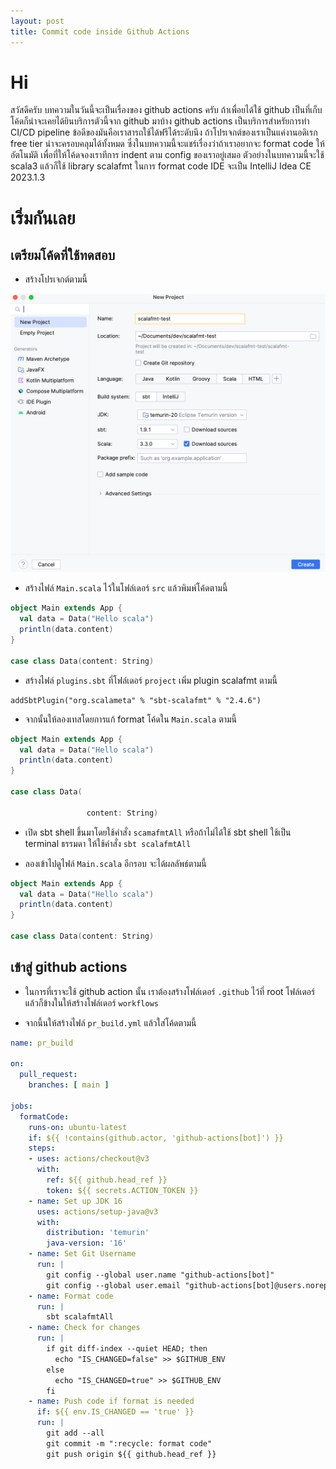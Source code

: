 ```yaml
---
layout: post
title: Commit code inside Github Actions
---
```


# Hi

สวัสดีครับ บทความในวันนี้จะเป็นเรื่องของ github actions ครับ ถ้าเพื่อยได้ใช้ github เป็นที่เก็บโค้ดก็น่าจะเคยได้ยินบริการตัวนี้จาก github มาบ้าง github actions เป็นบริการสำหรัยการทำ CI/CD pipeline ข้อดีของมันคือเราสารถใช้ได้ฟรีได้ระดับนึง ถ้าโปรเจกต์ของเราเป็นแค่งานอดิเรก free tier น่าจะครอบคลุมได้ทั้งหมด ซึ่งในบทความนี้จะแชร์เรื่องว่าถ้าเราอยากจะ format code ให้อัตโนมัติ เพื่อที่ให้โค้ดจองเราทีการ indent ตาม config ของเราอยู่เสมอ ตัวอย่างในบทความนี้จะใช้ scala3 แล้วก็ใช้ library scalafmt ในการ format code IDE จะเป็น IntelliJ Idea CE 2023.1.3

#  เริ่มกันเลย

## เตรียมโค้ดที่ใช้ทดสอบ

- สร้างโปรเจกต์ตามนี้

<p>
    <img src="/assets/commit-code-inside-github-actions/intialize-project.png" />
</p>

- สร้างไฟล์ `Main.scala` ไว้ในโฟล์เดอร์ `src` แล้วพิมพ์โค้ดตามนี้

```scala
object Main extends App {
  val data = Data("Hello scala")
  println(data.content)
}

case class Data(content: String)

```
- สร้างไฟล์ `plugins.sbt` ที่โฟล์เดอร์ `project` เพิ่ม plugin scalafmt ตามนี้

```
addSbtPlugin("org.scalameta" % "sbt-scalafmt" % "2.4.6")
```

- จากนั้นให้ลองเทสโดยการแก้ format โค้ดใน `Main.scala` ตามนี้

```scala
object Main extends App {
  val data = Data("Hello scala")
  println(data.content)
}

case class Data(
                 
                 content: String)
```
- เปิด sbt shell ขึ้นมาโดยใช้คำสั่ง `scamafmtAll` หรือถ้าไม่ได้ใช้ sbt shell ใช้เป็น terminal ธรรมดา ให้ใช้คำสั่ง `sbt scalafmtAll`

- ลองเข้าไปดูไฟล์ `Main.scala` อีกรอบ จะได้ผลลัพธ์ตามนี้

```scala
object Main extends App {
  val data = Data("Hello scala")
  println(data.content)
}

case class Data(content: String)
```

## เข้าสู่ github actions

- ในการที่เราจะใช้ github action นั้น เราต้องสร้างโฟล์เดอร์ `.github` ไว้ที่ root โฟล์เดอร์แล้วก็ข้างในให้สร้างโฟล์เดอร์ `workflows`

- จากนี้นให้สร้างไฟล์ `pr_build.yml` แล้วใส่โค้ดตามนี้

```yml
name: pr_build

on:
  pull_request:
    branches: [ main ]

jobs:
  formatCode:
    runs-on: ubuntu-latest
    if: ${{ !contains(github.actor, 'github-actions[bot]') }}
    steps:
    - uses: actions/checkout@v3
      with:
        ref: ${{ github.head_ref }}
        token: ${{ secrets.ACTION_TOKEN }}
    - name: Set up JDK 16
      uses: actions/setup-java@v3
      with:
        distribution: 'temurin'
        java-version: '16'
    - name: Set Git Username
      run: |
        git config --global user.name "github-actions[bot]"
        git config --global user.email "github-actions[bot]@users.noreply.github.com"
    - name: Format code
      run: |
        sbt scalafmtAll
    - name: Check for changes
      run: |
        if git diff-index --quiet HEAD; then
          echo "IS_CHANGED=false" >> $GITHUB_ENV
        else
          echo "IS_CHANGED=true" >> $GITHUB_ENV
        fi
    - name: Push code if format is needed
      if: ${{ env.IS_CHANGED == 'true' }}
      run: |
        git add --all
        git commit -m ":recycle: format code"
        git push origin ${{ github.head_ref }}
```


